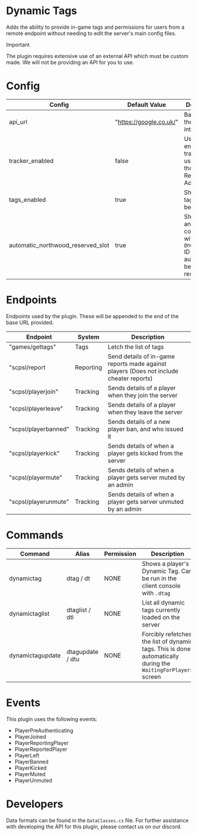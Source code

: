 # Dynamic Tags
Adds the ability to provide in-game tags and permissions for users from a remote endpoint without needing to edit the server's main config files.

> [!IMPORTANT] 
The plugin requires extensive use of an external API which must be custom made. We will not be providing an API for you to use.

# Config
| Config  | Default Value | Description |
| ------------- | ------------- | ------------- |
| api_url  | "https://google.co.uk/" | Base URL for the API to interact with. |
| tracker_enabled | false | Used to enable tracking for users and those with Remote Admin |
| tags_enabled | true | Should the tag system be enabled |
| automatic_northwood_reserved_slot | true | Should anyone connecting with an `@northwood` ID automatically be given a reserved slot |

# Endpoints
Endpoints used by the plugin. These will be appended to the end of the base URL provided.

| Endpoint  | System | Description |
| ------------- | ------------- | ------------- |
| "games/gettags" | Tags | Letch the list of tags |
| "scpsl/report | Reporting | Send details of in-game reports made against players (Does not include cheater reports) |
| "scpsl/playerjoin" | Tracking | Sends details of a player when they join the server |
| "scpsl/playerleave" | Tracking | Sends details of a player when they leave the server |
| "scpsl/playerbanned" | Tracking | Sends details of a new player ban, and who issued it |
| "scpsl/playerkick" | Tracking | Sends details of when a player gets kicked from the server |
| "scpsl/playermute" | Tracking | Sends details of when a player gets server muted by an admin |
| "scpsl/playerunmute" | Tracking | Sends details of when a player gets server unmuted by an admin |


# Commands
| Command | Alias | Permission | Description |
| ------------- | ------------- | ------------- | ------------- |
| dynamictag | dtag / dt | NONE | Shows a player's Dynamic Tag. Can be run in the client console with `.dtag` |
| dynamictaglist | dtaglist / dtl | NONE | List all dynamic tags currently loaded on the server |
| dynamictagupdate | dtagupdate / dtu | NONE | Forcibly refetches the list of dynamic tags. This is done automatically during the `WaitingForPlayers` screen |

# Events
This plugin uses the following events:
 - PlayerPreAuthenticating
 - PlayerJoined
 - PlayerReportingPlayer
 - PlayerReportedPlayer
 - PlayerLeft
 - PlayerBanned
 - PlayerKicked
 - PlayerMuted
 - PlayerUnmuted

# Developers
Data formats can be found in the `DataClasses.cs` file. For further assistance with developing the API for this plugin, please contact us on our discord.
